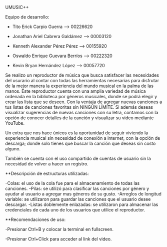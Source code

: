 UMUSIC++

Equipo de desarrollo:

  - Tito Erick Carpio Guerra                      -->         00226620
  
  - Jonathan Ariel Cabrera Galdámez               -->         00003120
  
  - Kenneth Alexander Pérez Pérez                 -->         00155920
  
  - Oswaldo Enrique Guevara Berríos               -->         00222320
  
  - Kevin Bryan Hernández López                   -->         00057720
  
Se realizo un reproductor de música que busca satisfacer las necesidades del usurario al contar con todas las herramientas necesarias
para disfrutar de la mejor manera la experiencia del mundo musical en la palma de las manos.
Este reproductor cuenta con una amplia variedad de música ordenada en la biblioteca por géneros musicales, donde se podrá elegir y crear las lista que se deseen. 
Con la ventaja de agregar nuevas canciones a tus listas de canciones favoritas sin NINGÚN LÍMITE.
Si además deseas visualizar sugerencias de nuevas canciones con su letra, contamos con la opción de conocer detalles de la canción y visualizar su video mediante YouTube. 

Un extra que nos hace únicos es la oportunidad de seguir viviendo la experiencia musical sin necesidad de conexión a internet,
con la opción de descarga; donde solo tienes que buscar la canción que deseas sin costo alguno.

También se cuenta con el uso compartido de cuentas de usuario sin la necesidad de volver a hacer un registro.


**Descripción de estructuras utilizadas:

-Colas: el uso de la cola fue para el almacenamiento de todas las canciones.
-Pilas: se utilizó para clasificar las canciones por género y ayudar al usuario a agregar mas géneros de su gusto.
-Arreglos de longitud variable: se utilizaron para guardar las canciones que el usuario desee descargar.
-Listas doblemente enlazadas: se utilizaron para almacenar las credenciales de cada uno de los usuarios que utilice el reproductor.


**Recomendaciones de uso:

-Presionar Ctrl+B y colocar la terminal en fullscreen.

-Presionar Ctrl+Click para acceder al link del video.







